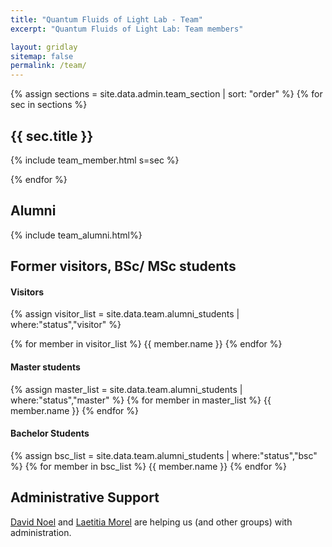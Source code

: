 ```yaml
---
title: "Quantum Fluids of Light Lab - Team"
excerpt: "Quantum Fluids of Light Lab: Team members"

layout: gridlay
sitemap: false
permalink: /team/
---
```


{% assign sections = site.data.admin.team_section | sort: "order" %}
{% for sec in sections %}

## {{ sec.title }}

{% include team_member.html s=sec %}

{% endfor %}


## Alumni

{% include team_alumni.html%}



## Former visitors, BSc/ MSc students

<div class="row">

<div class="col-sm-4 clearfix">
<h4>Visitors</h4>
{% assign visitor_list = site.data.team.alumni_students | where:"status","visitor" %}

{% for member in visitor_list %}
{{ member.name }}
{% endfor %}

</div>

<div class="col-sm-4 clearfix">
<h4>Master students</h4>
{% assign master_list = site.data.team.alumni_students | where:"status","master" %}
{% for member in master_list %}
{{ member.name }}
{% endfor %}
</div>

<div class="col-sm-4 clearfix">
<h4>Bachelor Students</h4>
{% assign bsc_list = site.data.team.alumni_students | where:"status","bsc" %}
{% for member in bsc_list %}
{{ member.name }}
{% endfor %}
</div>

</div>

## Administrative Support

<a href="mailto:">David Noel</a> and <a href="mailto:">Laetitia Morel</a> are helping us (and other groups) with administration.
